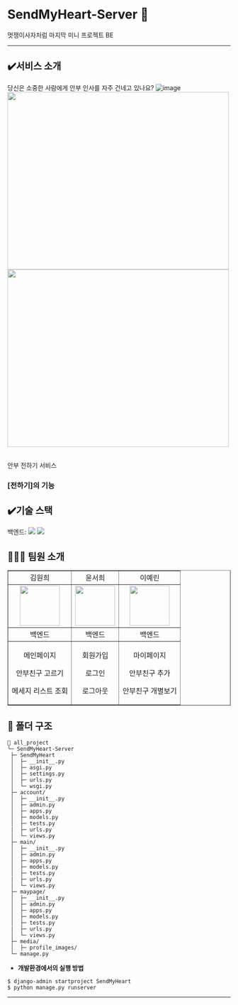 # SendMyHeart-Server 🦁
멋쟁이사자처럼 마지막 미니 프로젝트 BE
<hr/>

## ✔️서비스 소개 
당신은 소중한 사람에게 안부 인사를 자주 건네고 있나요?
  ![image](https://github.com/Likelion-at-SMWU-11th/SendMyHeart-Server/assets/102652293/e9645b4c-1be6-4bd4-9e4e-325605e76122)
  <img width="500" height="400" src="https://github.com/dpfls0922/SendMyHeart-Server/assets/83818069/31f60c7d-b506-454d-9de7-7d4ad16b49c6">
  <img width="500" height="400" src="https://github.com/dpfls0922/SendMyHeart-Server/assets/83818069/8626a5cf-e8ca-4eef-9c6a-3b029c437db5">

  <br>안부 전하기 서비스</br>

### [전하기]의 기능 

## ✔️기술 스택
  <span>백엔드: </span><img src="https://img.shields.io/badge/python-3776AB?style=for-the-badge&logo=python&logoColor=white"> <img src="https://img.shields.io/badge/django-092E20?style=for-the-badge&logo=Django&logoColor=white">

## 🧑‍🤝‍🧑 팀원 소개 
  <table border="" cellspacing="0" cellpadding="0" width="100%">
  <tr width="100%">
  <td align="center">김원희</a></td>
  <td align="center">윤서희</a></td>
  <td align="center">이예린</a></td>
  </tr>
  <tr>
  <td  align="center"><a href="https://imgbb.com/"><img src="https://github.com/Likelion-at-SMWU-11th/SendMyHeart-Server/assets/102652293/bc4b1ae3-40e0-4438-a3e2-fa688600b201" border="0" width="90px"></a></td>
  <td  align="center"><a href="https://imgbb.com/"><img src="https://github.com/Likelion-at-SMWU-11th/SendMyHeart-Server/assets/102652293/7c2f8e87-29c6-466b-beef-fc0d5733771e" border="0" width="90px"></a></td>
  <td  align="center"><a href="https://imgbb.com/"><img src="https://github.com/Likelion-at-SMWU-11th/SendMyHeart-Server/assets/102652293/038d55fd-fabe-4550-a0de-e3c598b38ba8" border="0" width="90px"></a></td>
</tr>
  <tr width="100%">
  <td  align="center">백엔드</td>
  <td  align="center">백엔드</td>
  <td  align="center">백엔드</td>
     </tr>
      <tr width="100%">
       <td  align="center"><p>메인페이지</p><p>안부친구 고르기</p><p>메세지 리스트 조회</p></td>
       <td  align="center"><p>회원가입</p><p>로그인</p><p>로그아웃</p></td>
       <td  align="center"><p>마이페이지</p><p>안부친구 추가</p><p>안부친구 개별보기</p></td>
     </tr>
  </table>

## 📁 폴더 구조

  ```
  📂 all_project
  └─ SendMyHeart-Server
   ├─ SendMyHeart
   │  ├─ __init__.py
   │  ├─ asgi.py
   │  ├─ settings.py
   │  ├─ urls.py
   │  └─ wsgi.py
   ├─ account/
   │  ├─ __init__.py
   │  ├─ admin.py
   │  ├─ apps.py
   │  ├─ models.py
   │  ├─ tests.py
   |  ├─ urls.py 
   │  └─ views.py
   ├─ main/
   │  ├─ __init__.py
   │  ├─ admin.py
   │  ├─ apps.py
   │  ├─ models.py
   │  ├─ tests.py
   |  ├─ urls.py
   │  └─ views.py
   ├─ maypage/
   │  ├─ __init__.py
   │  ├─ admin.py
   │  ├─ apps.py
   │  ├─ models.py
   │  ├─ tests.py
   |  ├─ urls.py
   │  └─ views.py
   ├─ media/
   │  ├─ profile_images/
   └─ manage.py
  ```

  - **개발환경에서의 실행 방법**
  ```
  $ django-admin startproject SendMyHeart
  $ python manage.py runserver
  ```
<hr/>
